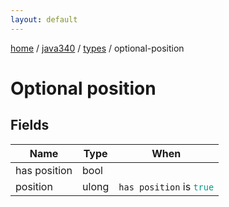 ```yaml
---
layout: default
---
```


[home](/)  /  [java340](/protocol/java340)  /  [types](/protocol/java340/types)  /  optional-position

# Optional position

## Fields

Name | Type | When
---|---|:---:
has position | bool | 
position | ulong | <code>has position</code> is <code><span style="color:#009688">true</span></code>
